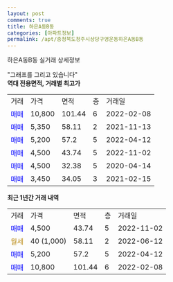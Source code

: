 ```yaml
---
layout: post
comments: true
title: 하은A동B동
categories: [아파트정보]
permalink: /apt/충청북도청주시상당구영운동하은A동B동
---
```


하은A동B동 실거래 상세정보

<script type="text/javascript">
  google.charts.load('current', {'packages':['line', 'corechart']});
  google.charts.setOnLoadCallback(drawChart);

  function drawChart() {
    var data = new google.visualization.DataTable();
    data.addColumn('date', '거래일');
    data.addColumn('number', "매매");
    data.addColumn('number', "전세");
    data.addColumn('number', "전매");

    data.addRows([[new Date(Date.parse("2022-11-02")), 4500, null, null], [new Date(Date.parse("2022-06-12")), null, null, null], [new Date(Date.parse("2022-04-12")), 5200, null, null], [new Date(Date.parse("2022-02-08")), 10800, null, null]]);

    var options = {
      hAxis: {
        format: 'yyyy/MM/dd'
      },    
      lineWidth: 0,
      pointsVisible: true,    
      title: '최근 1년간 유형별 실거래가 분포',
      legend: { position: 'bottom' }
    };

    var formatter = new google.visualization.NumberFormat({pattern:'###,###'} );
    formatter.format(data, 1);
    formatter.format(data, 2);
    
    setTimeout(function() {
        var chart = new google.visualization.LineChart(document.getElementById('columnchart_material'));
        chart.draw(data, (options));
        document.getElementById('loading').style.display = 'none';
    }, 200);
  }
</script>


<div id="loading" style="z-index:20; display: block; margin-left: 0px">"그래프를 그리고 있습니다"</div>
<div id="columnchart_material" style="width: 95%; margin-left: 0px; display: block"></div>
<!-- contents start -->
<b>역대 전용면적, 거래별 최고가</b>
<table class="sortable">
    <tr>
      <td>거래</td>
      <td>가격</td>
      <td>면적</td>
      <td>층</td>
      <td>거래일</td>
    </tr>
        <tr>
          <td><a style="color: blue">매매</a></td>
          <td>10,800</td>
          <td>101.44</td>
          <td>6</td>
          <td>2022-02-08</td>
        </tr>            <tr>
          <td><a style="color: blue">매매</a></td>
          <td>5,350</td>
          <td>58.11</td>
          <td>2</td>
          <td>2021-11-13</td>
        </tr>            <tr>
          <td><a style="color: blue">매매</a></td>
          <td>5,200</td>
          <td>57.2</td>
          <td>5</td>
          <td>2022-04-12</td>
        </tr>            <tr>
          <td><a style="color: blue">매매</a></td>
          <td>4,500</td>
          <td>43.74</td>
          <td>5</td>
          <td>2022-11-02</td>
        </tr>            <tr>
          <td><a style="color: blue">매매</a></td>
          <td>4,500</td>
          <td>32.38</td>
          <td>5</td>
          <td>2020-04-14</td>
        </tr>            <tr>
          <td><a style="color: blue">매매</a></td>
          <td>3,450</td>
          <td>34.05</td>
          <td>3</td>
          <td>2021-02-15</td>
        </tr>        
    
    
</table>

<b>최근 1년간 거래 내역</b>

<table class="sortable">
    <tr>
      <td>거래</td>
      <td>가격</td>
      <td>면적</td>
      <td>층</td>
      <td>거래일</td>
    </tr>
    <tr>
      <td><a style="color: blue">매매</a></td>
      <td>4,500</td>
      <td>43.74</td>
      <td>5</td>
      <td>2022-11-02</td>
    </tr>          <tr>
      <td><a style="color: darkgoldenrod">월세</a></td>
      <td>40 (1,000)</td>
      <td>58.11</td>
      <td>2</td>
      <td>2022-06-12</td>
    </tr>          <tr>
      <td><a style="color: blue">매매</a></td>
      <td>5,200</td>
      <td>57.2</td>
      <td>5</td>
      <td>2022-04-12</td>
    </tr>          <tr>
      <td><a style="color: blue">매매</a></td>
      <td>10,800</td>
      <td>101.44</td>
      <td>6</td>
      <td>2022-02-08</td>
    </tr>      </table>
<!-- contents end -->    

